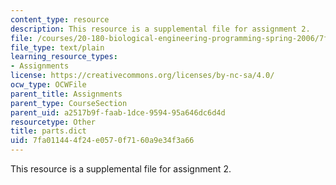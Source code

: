 ```yaml
---
content_type: resource
description: This resource is a supplemental file for assignment 2.
file: /courses/20-180-biological-engineering-programming-spring-2006/7fa011444f24e0570f7160a9e34f3a66_parts.dict
file_type: text/plain
learning_resource_types:
- Assignments
license: https://creativecommons.org/licenses/by-nc-sa/4.0/
ocw_type: OCWFile
parent_title: Assignments
parent_type: CourseSection
parent_uid: a2517b9f-faab-1dce-9594-95a646dc6d4d
resourcetype: Other
title: parts.dict
uid: 7fa01144-4f24-e057-0f71-60a9e34f3a66
---
```

This resource is a supplemental file for assignment 2.